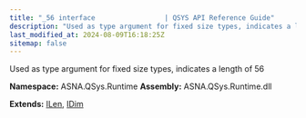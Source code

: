 ```yaml
---
title: "_56 interface                 | QSYS API Reference Guide"
description: "Used as type argument for fixed size types, indicates a length of 56  "
last_modified_at: 2024-08-09T16:18:25Z
sitemap: false
---
```


Used as type argument for fixed size types, indicates a length of 56 

**Namespace:** ASNA.QSys.Runtime
**Assembly:** ASNA.QSys.Runtime.dll

**Extends:** [ILen](/reference/runtime/qsys-runtime/i-len.html), [IDim](/reference/runtime/qsys-runtime/i-dim.html)
<br>
<br>
